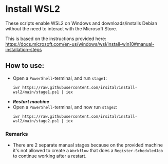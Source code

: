 # Install WSL2
These scripts enable WSL2 on Windows and downloads/installs Debian without the need to interact with the Microsoft Store.

This is based on the instructions provided here: https://docs.microsoft.com/en-us/windows/wsl/install-win10#manual-installation-steps

## How to use:
* Open a `PowerShell`-terminal, and run `stage1`:
    ```
    iwr https://raw.githubusercontent.com/irsital/install-wsl2/main/stage1.ps1 | iex
    ```
* ***Restart machine***
* Open a `PowerShell`-terminal, and now run `stage2`:
    ```
    iwr https://raw.githubusercontent.com/irsital/install-wsl2/main/stage2.ps1 | iex
    ```

### Remarks
* There are 2 separate manual stages because on the provided machine it's not allowed to create a `Workflow` that does a `Register-ScheduledJob` to continue working after a restart.